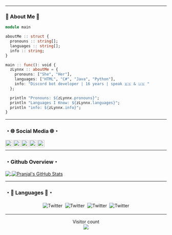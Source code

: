 ***********************************
### 🔻 About Me 🔻
```julia
module main

aboutMe :: struct {
  pronouns :: string[];
  languages :: string[];
  info :: string;
}

main :: func(): void {
  zLynnx :: aboutMe = {
    pronouns: ["She", "Her"],
    languages: ["HTML", "C#", "Java", "Python"],
    info: "Discord bot developer | 16 years | speak 🇪🇸 & 🇺🇸 "
  };

  println "Pronouns: ${zLynnx.pronouns}";
  println "Languages I Know: ${zLynnx.languages}";
  println "info: ${zLynnx.info}";
}
```
***********************************
### ・🌐 Social Media 🌐・
<a href="https://twitter.com/zLynnx06">
  <img align="left" alt="zLynnx06 | Twitter" width="22px" src="https://www.freepnglogos.com/uploads/twitter-logo-png/black-and-white-twitter-logo-png-hq-download-25.png" />
  
</a>
<a href="https://discord.com/users/827578468979441734">
  <img align="left" alt=".gg/4DWVqPvzw7 | Discord" width="22px" src="https://cdn.discordapp.com/attachments/846493368163106827/864652806421217290/discord-logo--v1.png" />

</a>
<a href="https://open.spotify.com/user/31bkmbczqn4uv7wqtxfk5eytudpe">
  <img align="left" alt="zLynnx06 | Spotify" width="22px" src="https://i.pinimg.com/originals/71/7d/1c/717d1cb8acba98548edbe4e30b00f019.png" />
  
</a>
<a href="https://www.instagram.com/zlynnx066/?hl=es-la">
  <img align="left" alt="zLynnx066 | Instagram" width="22px" src="https://cdn.discordapp.com/attachments/842581472997015563/875227182962716702/logo-ig-instagram-icon-download-icons-12.png" />
   
</a>
<a href="https://www.youtube.com/c/スカイイ-リンクス">
  <img align="left" alt="zLynnx06 | YouTube" width="22px" src="https://www.searchpng.com/wp-content/uploads/2019/02/Youtube-Black-Icon-PNG.png" />
  
<br />
  </a>
  
***********************************
### ・Github Overview・

<a href="https://github.com/zLynnx066">
  <img align="center" src="https://github-readme-stats.vercel.app/api/top-langs/?username=zLynnx066&theme=radical&hide=glsl" />
</a>
<a href="https://github.com/zLynnx06/zLynnx066">
  <img align="center" src="https://github-readme-stats.vercel.app/api?username=zLynnx066&show_icons=true&line_height=27&count_private=true&&theme=radical" alt="Pranjal's GitHub Stats" />
</a>

***********************************

### ・🔺 Languages 🔻・

<p align="center">
 <img src="https://cdn.discordapp.com/attachments/842581472997015563/867823774975000576/68747470733a2f2f63646e2e646973636f72646170702e636f6d2f6174746163686d656e74732f3836343636393533323932.png" alt="Twitter" style="vertical-align:top; margin:4px"><img src="https://cdn.discordapp.com/attachments/842581472997015563/867823801013501952/csharp.png"alt="Twitter" style="vertical-align:top; margin:4px"><img src="https://cdn.discordapp.com/attachments/842581472997015563/867823815655686164/js.png" alt="Twitter" style="vertical-align:top; margin:4px"><img src="https://cdn.discordapp.com/attachments/842581472997015563/867823836829188096/python.png" alt="Twitter" style="vertical-align:top; margin:4px"><img 
  
***********************************
***********************************
<p align="center"> 
  Visitor count<br>
  <img src="https://profile-counter.glitch.me/zLynnx066/count.svg" />
</p>
